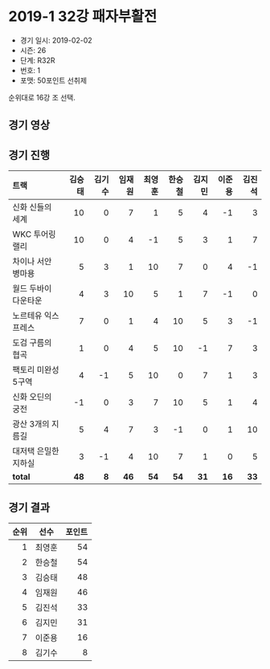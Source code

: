 # 2019-1 32강 패자부활전

- 경기 일시: 2019-02-02
- 시즌: 26
- 단계: R32R
- 번호: 1
- 포맷: 50포인트 선취제



순위대로 16강 조 선택.

## 경기 영상
## 경기 진행

| 트랙 | 김승태 | 김기수 | 임재원 | 최영훈 | 한승철 | 김지민 | 이준용 | 김진석 |
|:---|---:|---:|---:|---:|---:|---:|---:|---:|
| 신화 신들의 세계 | 10 | 0 | 7 | 1 | 5 | 4 | -1 | 3 |
| WKC 투어링 랠리 | 10 | 0 | 4 | -1 | 5 | 3 | 1 | 7 |
| 차이나 서안 병마용 | 5 | 3 | 1 | 10 | 7 | 0 | 4 | -1 |
| 월드 두바이 다운타운 | 4 | 3 | 10 | 5 | 1 | 7 | -1 | 0 |
| 노르테유 익스프레스 | 7 | 0 | 1 | 4 | 10 | 5 | 3 | -1 |
| 도검 구름의 협곡 | 1 | 0 | 4 | 5 | 10 | -1 | 7 | 3 |
| 팩토리 미완성 5구역 | 4 | -1 | 5 | 10 | 0 | 7 | 1 | 3 |
| 신화 오딘의 궁전 | -1 | 0 | 3 | 7 | 10 | 5 | 1 | 4 |
| 광산 3개의 지름길 | 5 | 4 | 7 | 3 | -1 | 0 | 1 | 10 |
| 대저택 은밀한 지하실 | 3 | -1 | 4 | 10 | 7 | 1 | 0 | 5 |
| __total__ | __48__ | __8__ | __46__ | __54__ | __54__ | __31__ | __16__ | __33__ |




## 경기 결과

| 순위 | 선수 | 포인트 |
|---:|:---:|---:|
| 1 | 최영훈 | 54 |
| 2 | 한승철 | 54 |
| 3 | 김승태 | 48 |
| 4 | 임재원 | 46 |
| 5 | 김진석 | 33 |
| 6 | 김지민 | 31 |
| 7 | 이준용 | 16 |
| 8 | 김기수 | 8 |


